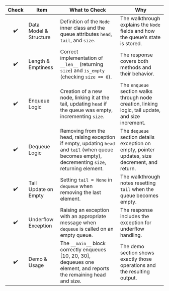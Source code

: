 | Check | Item                   | What to Check                                                                                                                                      | Why                                                                                                |
| :---: | ---------------------- | -------------------------------------------------------------------------------------------------------------------------------------------------- | -------------------------------------------------------------------------------------------------- |
|   ✔️  | Data Model & Structure | Definition of the `Node` inner class and the queue attributes `head`, `tail`, and `size`.                                                          | The walkthrough explains the `Node` fields and how the queue’s state is stored.                    |
|   ✔️  | Length & Emptiness     | Correct implementation of `__len__` (returning `size`) and `is_empty` (checking `size == 0`).                                                      | The response covers both methods and their behavior.                                               |
|   ✔️  | Enqueue Logic          | Creation of a new node, linking it at the tail, updating `head` if the queue was empty, incrementing `size`.                                       | The `enqueue` section walks through node creation, linking logic, tail update, and size increment. |
|   ✔️  | Dequeue Logic          | Removing from the head, raising exception if empty, updating `head` and `tail` (when queue becomes empty), decrementing `size`, returning element. | The `dequeue` section details exception on empty, pointer updates, size decrement, and return.     |
|   ✔️  | Tail Update on Empty   | Setting `tail = None` in `dequeue` when removing the last element.                                                                                 | The walkthrough notes resetting `tail` when the queue becomes empty.                               |
|   ✔️  | Underflow Exception    | Raising an exception with an appropriate message when `dequeue` is called on an empty queue.                                                       | The response includes the exception for underflow handling.                                        |
|   ✔️  | Demo & Usage           | The `__main__` block correctly enqueues \[10, 20, 30], dequeues one element, and reports the remaining head and size.                              | The demo section shows exactly those operations and the resulting output.                          |
